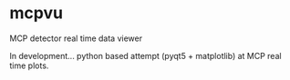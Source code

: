 # mcpvu

MCP detector real time data viewer

In development... python based attempt (pyqt5 + matplotlib) at MCP
real time plots.
